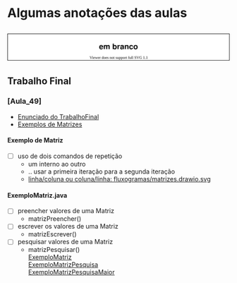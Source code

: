 <!--  FIXME:
### [Aula_49](TrabalhoFinal/aula.md#Aula_49 "22-06-2022 quarta-feira") 22-06-2022 quarta-feira
### [Aula_50](TrabalhoFinal/aula.md#Aula_50 "22-06-2022 quarta-feira") 22-06-2022 quarta-feira
### [Aula_51](TrabalhoFinal/aula.md#Aula_51 "27-06-2022 segunda-feira") 27-06-2022 segunda-feira
### [Aula_52](TrabalhoFinal/aula.md#Aula_52 "29-06-2022 quarta-feira") 29-06-2022 quarta-feira
### [Aula_53](TrabalhoFinal/aula.md#Aula_53 "29-06-2022 quarta-feira") 29-06-2022 quarta-feira
### [Aula_54](TrabalhoFinal/aula.md#Aula_54 "04-07-2022 segunda-feira") 04-07-2022 segunda-feira
### [Aula_55](TrabalhoFinal/aula.md#Aula_55 "06-07-2022 quarta-feira") 06-07-2022 quarta-feira
### [Aula_56](TrabalhoFinal/aula.md#Aula_56 "06-07-2022 quarta-feira") 06-07-2022 quarta-feira
-->

# Algumas anotações das aulas

## ![Rabiscos](aula.drawio.svg)

## Trabalho Final

### [Aula_49]

- [Enunciado do TrabalhoFinal](README.md "Enunciado do TrabalhoFinal")  
- [Exemplos de Matrizes](src "Exemplos de Matrizes")  

#### Exemplo de Matriz

- [ ] uso de dois comandos de repetição  
  - um interno ao outro  
  - .. usar a primeira iteração para a segunda iteração  
  - [linha/coluna ou coluna/linha: fluxogramas/matrizes.drawio.svg](fluxogramas/matrizes.drawio.svg)  

#### ExemploMatriz.java

- [ ] preencher valores de uma Matriz  
  - matrizPreencher()  
- [ ] escrever os valores de uma Matriz  
  - matrizEscrever()  
- [ ] pesquisar valores de uma Matriz  
  - matrizPesquisar()  
[ExemploMatriz](src/ExemploMatriz.java "ExemploMatriz")  
[ExemploMatrizPesquisa](src/ExemploMatrizPesquisa.java "ExemploMatrizPesquisa")  
[ExemploMatrizPesquisaMaior](src/ExemploMatrizPesquisaMaior.java "ExemploMatrizPesquisaMaior")  
